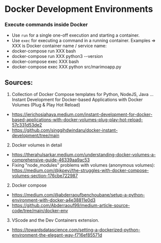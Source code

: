 # Docker Development Environments



### Execute commands inside Docker
- Use `run` for a single one-off execution and starting a container.
- Use `exec` for executing a command in a running container.
Examples => XXX is Docker container name / service name:
- docker-compose run XXX bash
- docker-compose run XXX python3 --version
- docker-compose exec XXX bash
- docker-compose exec XXX python src/marimoapp.py



## Sources:

1. Collection of Docker Compose templates for Python, NodeJS, Java ...
Instant Development for Docker-based Applications with Docker Volumes (Plug & Play Hot Reload)
- https://jerichosiahaya.medium.com/instant-development-for-docker-based-applications-with-docker-volumes-plug-play-hot-reload-57c331d53de2
- https://github.com/singgihdwindaru/docker-instant-development/tree/main

2. Docker volumes in detail
- https://therahulsarkar.medium.com/understanding-docker-volumes-a-comprehensive-guide-46339aa9ac53
- Fixing "node_modules" problems with volumes (anonymous volumes): https://medium.com/@jkpeyi/the-struggles-with-docker-compose-volumes-section-176cbe722987

2. Docker compose
- https://medium.com/@abderraoufbenchoubane/setup-a-python-environment-with-docker-a4e38811e0d3
- https://github.com/Abderraouf99/medium-article-source-code/tree/main/docker-env


3. VScode and the Dev Containers extension.
- https://towardsdatascience.com/setting-a-dockerized-python-environment-the-elegant-way-f716ef85571d



